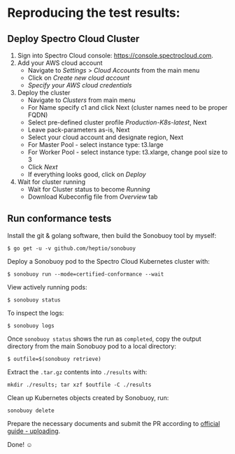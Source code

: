 # Reproducing the test results:

## Deploy Spectro Cloud Cluster

1. Sign into Spectro Cloud console: https://console.spectrocloud.com.
1. Add your AWS cloud account
   - Navigate to _Settings_ > _Cloud Accounts_ from the main menu
   - Click on _Create new cloud account_
   - _Specify your AWS cloud credentials_
1. Deploy the cluster
   - Navigate to _Clusters_ from main menu
   - For Name specify c1 and click Next (cluster names need to be proper FQDN)
   - Select pre-defined cluster profile _Production-K8s-latest_, Next
   - Leave pack-parameters as-is, Next
   - Select your cloud account and designate region, Next
   - For Master Pool - select instance type: t3.large
   - For Worker Pool - select instance type: t3.xlarge, change pool size to 3
   - Click _Next_
   - If everything looks good, click on _Deploy_
1. Wait for cluster running
   - Wait for Cluster status to become _Running_
   - Download Kubeconfig file from _Overview_ tab

## Run conformance tests

Install the git & golang software, then build the Sonobuoy tool by myself:

```
$ go get -u -v github.com/heptio/sonobuoy
```

Deploy a Sonobuoy pod to the Spectro Cloud Kubernetes cluster with:

```
$ sonobuoy run --mode=certified-conformance --wait
```

View actively running pods:

```
$ sonobuoy status
```

To inspect the logs:

```
$ sonobuoy logs
```

Once `sonobuoy status` shows the run as `completed`, copy the output directory from the main Sonobuoy pod to
a local directory:

```
$ outfile=$(sonobuoy retrieve)
```

Extract the `.tar.gz` contents into `./results` with:

```
mkdir ./results; tar xzf $outfile -C ./results
```

Clean up Kubernetes objects created by Sonobuoy, run:

```
sonobuoy delete
```

Prepare the necessary documents and submit the PR according to [official guide - uploading](https://github.com/cncf/k8s-conformance/blob/master/instructions.md#uploading).

Done! ☺️
